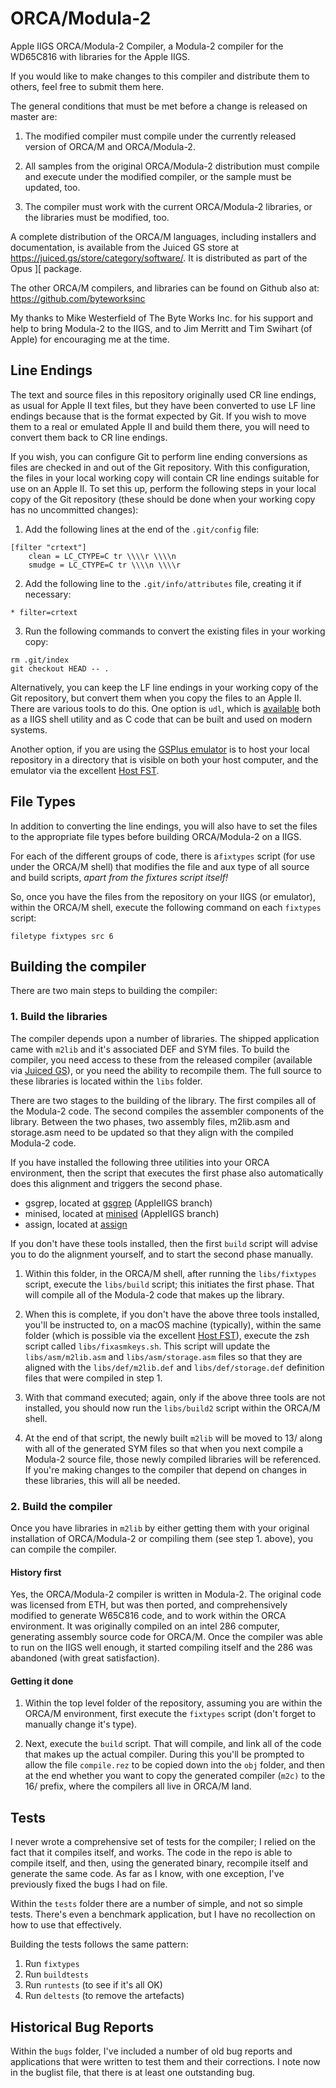 ﻿# ORCA/Modula-2
Apple IIGS ORCA/Modula-2 Compiler, a Modula-2 compiler for the WD65C816 with libraries for the Apple IIGS.

If you would like to make changes to this compiler and distribute them to others, feel free to submit them here.

The general conditions that must be met before a change is released on master are:

1. The modified compiler must compile under the currently released version of ORCA/M and ORCA/Modula-2.

2. All samples from the original ORCA/Modula-2 distribution must compile and execute under the modified compiler, or the sample must be updated, too.

3. The compiler must work with the current ORCA/Modula-2 libraries, or the libraries must be modified, too.

A complete distribution of the ORCA/M languages, including installers and documentation, is available from the Juiced GS store at https://juiced.gs/store/category/software/. It is distributed as part of the Opus ][ package.

The other ORCA/M compilers, and libraries can be found on Github also at: https://github.com/byteworksinc

My thanks to Mike Westerfield of The Byte Works Inc. for his support and help to bring Modula-2 to the IIGS, and to Jim Merritt and Tim Swihart (of Apple) for encouraging me at the time.

## Line Endings
The text and source files in this repository originally used CR line endings, as usual for Apple II text files, but they have been converted to use LF line endings because that is the format expected by Git. If you wish to move them to a real or emulated Apple II and build them there, you will need to convert them back to CR line endings.

If you wish, you can configure Git to perform line ending conversions as files are checked in and out of the Git repository. With this configuration, the files in your local working copy will contain CR line endings suitable for use on an Apple II. To set this up, perform the following steps in your local copy of the Git repository (these should be done when your working copy has no uncommitted changes):

1. Add the following lines at the end of the `.git/config` file:
```
[filter "crtext"]
	clean = LC_CTYPE=C tr \\\\r \\\\n
	smudge = LC_CTYPE=C tr \\\\n \\\\r
```

2. Add the following line to the `.git/info/attributes` file, creating it if necessary:
```
* filter=crtext
```

3. Run the following commands to convert the existing files in your working copy:
```
rm .git/index
git checkout HEAD -- .
```

Alternatively, you can keep the LF line endings in your working copy of the Git repository, but convert them when you copy the files to an Apple II. There are various tools to do this.  One option is `udl`, which is [available][udl] both as a IIGS shell utility and as C code that can be built and used on modern systems.

Another option, if you are using the [GSPlus emulator](https://apple2.gs/plus/) is to host your local repository in a directory that is visible on both your host computer, and the emulator via the excellent [Host FST](https://github.com/ksherlock/host-fst).

[udl]: http://ftp.gno.org/pub/apple2/gs.specific/gno/file.convert/udl.114.shk

## File Types
In addition to converting the line endings, you will also have to set the files to the appropriate file types before building ORCA/Modula-2 on a IIGS.

For each of the different groups of code, there is a`fixtypes` script (for use under the ORCA/M shell) that modifies the file and aux type of all source and build scripts, *apart from the fixtures script itself!*

So, once you have the files from the repository on your IIGS (or emulator), within the ORCA/M shell, execute the following command on each `fixtypes` script:

    filetype fixtypes src 6

## Building the compiler
There are two main steps to building the compiler:
### 1. Build the libraries
The compiler depends upon a number of libraries.  The shipped application came with `m2lib` and it's associated DEF and SYM files.  To build the compiler, you need access to these from the released compiler (available via [Juiced GS](https://juiced.gs/store/category/software/)), or you need the ability to recompile them.  The full source to these libraries is located within the `libs` folder.

There are two stages to the building of the library.  The first compiles all of the Modula-2 code.  The second compiles the assembler components of the library.  Between the two phases, two assembly files, m2lib.asm and storage.asm need to be updated so that they align with the compiled Modula-2 code.

If you have installed the following three utilities into your ORCA environment, then the script that executes the first phase also automatically does this alignment and triggers the second phase.

* gsgrep, located at [gsgrep](https://github.com/pkclsoft/gsgrep) (AppleIIGS branch)
* minised, located at [minised](https://github.com/pkclsoft/minised) (AppleIIGS branch)
* assign, located at [assign](https://github.com/pkclsoft/assign)

If you don't have these tools installed, then the first `build` script will advise you to do the alignment yourself, and to start the second phase manually.

1. Within this folder, in the ORCA/M shell, after running the `libs/fixtypes` script, execute the `libs/build` script; this initiates the first phase.  That will compile all of the Modula-2 code that makes up the library.

2. When this is complete, if you don't have the above three tools installed, you'll be instructed to, on a macOS machine (typically), within the same folder (which is possible via the excellent [Host FST](https://github.com/ksherlock/host-fst)), execute the zsh script called `libs/fixasmkeys.sh`.  This script will update the `libs/asm/m2lib.asm` and `libs/asm/storage.asm` files so that they are aligned with the `libs/def/m2lib.def` and `libs/def/storage.def` definition files that were compiled in step 1.

3. With that command executed; again, only if the above three tools are not installed, you should now run the `libs/build2` script within the ORCA/M shell.

4. At the end of that script, the newly built `m2lib` will be moved to 13/ along with all of the generated SYM files so that when you next compile a Modula-2 source file, those newly compiled libraries will be referenced.  If you're making changes to the compiler that depend on changes in these libraries, this will all be needed.

### 2. Build the compiler
Once you have libraries in `m2lib` by either getting them with your original installation of ORCA/Modula-2 or compiling them (see step 1. above), you can compile the compiler.

#### History first
Yes, the ORCA/Modula-2 compiler is written in Modula-2.  The original code was licensed from ETH, but was then ported, and comprehensively modified to generate W65C816 code, and to work within the ORCA environment.  It was originally compiled on an intel 286 computer, generating assembly source code for ORCA/M.  Once the compiler was able to run on the IIGS well enough, it started compiling itself and the 286 was abandoned (with great satisfaction).

#### Getting it done
1. Within the top level folder of the repository, assuming you are within the ORCA/M environment, first execute the `fixtypes` script (don't forget to manually change it's type).

2. Next, execute the `build` script.  That will compile, and link all of the code that makes up the actual compiler. During this you'll be prompted to allow the file `compile.rez` to be copied down into the `obj` folder, and then at the end whether you want to copy the generated compiler (`m2c)` to the 16/ prefix, where the compilers all live in ORCA/M land.

## Tests
I never wrote a comprehensive set of tests for the compiler; I relied on the fact that it compiles itself, and works.  The code in the repo is able to compile itself, and then, using the generated binary, recompile itself and generate the same code.  As far as I know, with one exception, I've previously fixed the bugs I had on file.

Within the `tests` folder there are a number of simple, and not so simple tests.  There's even a benchmark application, but I have no recollection on how to use that effectively.

Building the tests follows the same pattern:
1. Run `fixtypes`
2. Run `buildtests`
3. Run `runtests` (to see if it's all OK)
4. Run `deltests` (to remove the artefacts)

## Historical Bug Reports
Within the `bugs` folder, I've included a number of old bug reports and applications that were written to test them and their corrections.  I note now in the buglist file, that there is at least one outstanding bug.
